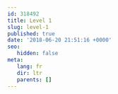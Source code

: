 ```yaml
---
id: 318492
title: Level 1
slug: level-1
published: true
date: '2018-06-20 21:51:16 +0000'
seo:
   hidden: false
meta:
   lang: fr
   dir: ltr
   parents: []
---
```


